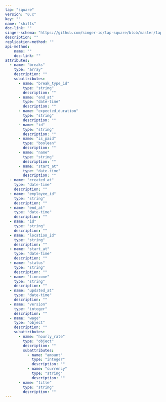```yaml
---
tap: "square"
version: "0.x"
key: ""
name: "shifts"
doc-link: ""
singer-schema: "https://github.com/singer-io/tap-square/blob/master/tap_square/schemas/shifts.json"
description: ""
replication-method: ""
api-method:
    name: ""
    doc-link: ""
attributes:
  - name: "breaks"
    type: "array"
    description: ""
    subattributes:
      - name: "break_type_id"
        type: "string"
        description: ""
      - name: "end_at"
        type: "date-time"
        description: ""
      - name: "expected_duration"
        type: "string"
        description: ""
      - name: "id"
        type: "string"
        description: ""
      - name: "is_paid"
        type: "boolean"
        description: ""
      - name: "name"
        type: "string"
        description: ""
      - name: "start_at"
        type: "date-time"
        description: ""
  - name: "created_at"
    type: "date-time"
    description: ""
  - name: "employee_id"
    type: "string"
    description: ""
  - name: "end_at"
    type: "date-time"
    description: ""
  - name: "id"
    type: "string"
    description: ""
  - name: "location_id"
    type: "string"
    description: ""
  - name: "start_at"
    type: "date-time"
    description: ""
  - name: "status"
    type: "string"
    description: ""
  - name: "timezone"
    type: "string"
    description: ""
  - name: "updated_at"
    type: "date-time"
    description: ""
  - name: "version"
    type: "integer"
    description: ""
  - name: "wage"
    type: "object"
    description: ""
    subattributes:
      - name: "hourly_rate"
        type: "object"
        description: ""
        subattributes:
          - name: "amount"
            type: "integer"
            description: ""
          - name: "currency"
            type: "string"
            description: ""
      - name: "title"
        type: "string"
        description: ""
---
```

